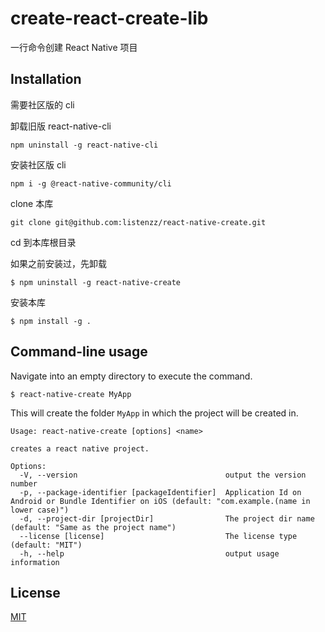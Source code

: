 # create-react-create-lib

一行命令创建 React Native 项目

## Installation

需要社区版的 cli

卸载旧版 react-native-cli

```
npm uninstall -g react-native-cli

```

安装社区版 cli

```
npm i -g @react-native-community/cli
```

clone 本库

```
git clone git@github.com:listenzz/react-native-create.git
```

cd 到本库根目录

如果之前安装过，先卸载

```
$ npm uninstall -g react-native-create
```

安装本库

```
$ npm install -g .
```

## Command-line usage

Navigate into an empty directory to execute the command.

```
$ react-native-create MyApp
```

This will create the folder `MyApp` in which the project will be created in.

```
Usage: react-native-create [options] <name>

creates a react native project.

Options:
  -V, --version                                 output the version number
  -p, --package-identifier [packageIdentifier]  Application Id on Android or Bundle Identifier on iOS (default: "com.example.(name in lower case)")
  -d, --project-dir [projectDir]                The project dir name (default: "Same as the project name")
  --license [license]                           The license type (default: "MIT")
  -h, --help                                    output usage information
```

## License

[MIT](./LICENSE)
